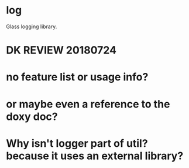 # log
Glass logging library.

# DK REVIEW 20180724
# no feature list or usage info?
# or maybe even a reference to the doxy doc?
# Why isn't logger part of util?  because it uses an external library?